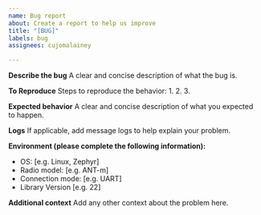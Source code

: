 ```yaml
---
name: Bug report
about: Create a report to help us improve
title: "[BUG]"
labels: bug
assignees: cujomalainey

---
```


**Describe the bug**
A clear and concise description of what the bug is.

**To Reproduce**
Steps to reproduce the behavior:
1. 
2. 
3. 

**Expected behavior**
A clear and concise description of what you expected to happen.

**Logs**
If applicable, add message logs to help explain your problem.

**Environment (please complete the following information):**
 - OS: [e.g. Linux, Zephyr]
 - Radio model: [e.g. ANT-m]
 - Connection mode: [e.g. UART]
 - Library Version [e.g. 22]

**Additional context**
Add any other context about the problem here.
